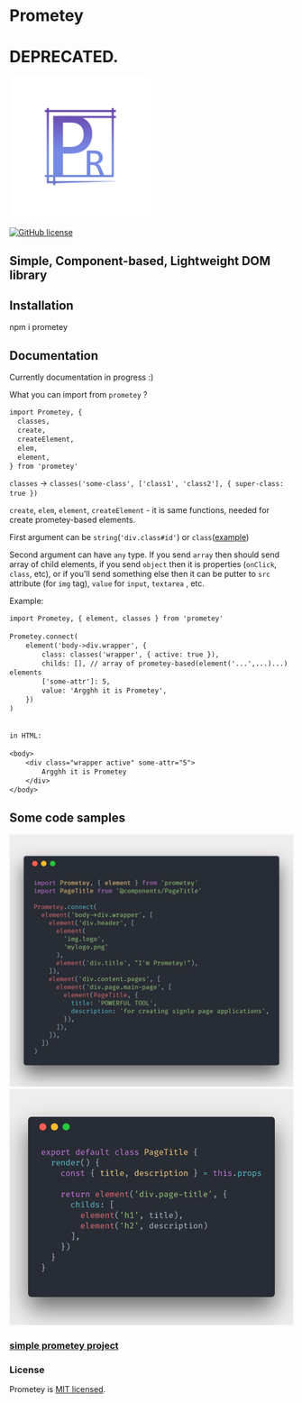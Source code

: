 # Prometey

# DEPRECATED.

<img src="https://github.com/acacode/prometey/blob/master/logo_sketch.png?raw=true" width="250px" height="250px" />

[![GitHub license](https://img.shields.io/badge/license-MIT-blue.svg)](https://github.com/acacode/prometey/blob/master/LICENSE)
## Simple, Component-based, Lightweight DOM library


## Installation
  npm i prometey

## Documentation
Currently documentation in progress :)

What you can import from  `prometey` ?

```
import Prometey, {
  classes, 
  create,
  createElement,
  elem,
  element,
} from 'prometey'

```

`classes` -> `classes('some-class', ['class1', 'class2'], { super-class: true })`

`create`, `elem`, `element`, `createElement` - it is same functions, needed for create prometey-based elements.

First argument can be `string`(`'div.class#id'`) or `class`([example](https://github.com/js2me/prometey-example-app/blob/master/src/components/Button/index.js))

Second argument can have `any` type. If you send `array` then should send array of child elements, if you send `object` then it is properties (`onClick`, `class`, etc), or if you'll send something else then it can be putter to `src` attribute (for `img` tag), `value` for `input`, `textarea` , etc.


Example:
```
import Prometey, { element, classes } from 'prometey'

Prometey.connect(
    element('body->div.wrapper', {
        class: classes('wrapper', { active: true }),
        childs: [], // array of prometey-based(element('...',...)...) elements
        ['some-attr']: 5,
        value: 'Argghh it is Prometey',
    })
)


in HTML:

<body>
    <div class="wrapper active" some-attr="5">
        Argghh it is Prometey
    </div>
</body>

```



## Some code samples
![tree example](https://github.com/acacode/prometey/blob/master/scr1.png?raw=true)
![component example](https://raw.githubusercontent.com/acacode/prometey/master/scr2.png)
### [simple prometey project](https://github.com/js2me/prometey-example-app)

### License

Prometey is [MIT licensed](./LICENSE).
